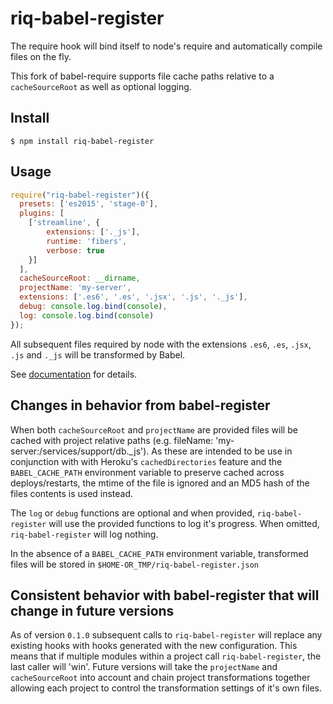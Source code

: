 # riq-babel-register

The require hook will bind itself to node's require and automatically compile files on the fly.

This fork of babel-require supports file cache paths relative to a `cacheSourceRoot` as well as optional logging.

## Install

```
$ npm install riq-babel-register
```

## Usage

```js
require("riq-babel-register")({
  presets: ['es2015', 'stage-0'],
  plugins: [
    ['streamline', {
        extensions: ['._js'],
        runtime: 'fibers',
        verbose: true
    }]
  ],
  cacheSourceRoot: __dirname,
  projectName: 'my-server',
  extensions: ['.es6', '.es', '.jsx', '.js', '._js'],
  debug: console.log.bind(console),
  log: console.log.bind(console)
});
```

All subsequent files required by node with the extensions `.es6`, `.es`, `.jsx`, `.js` and `._js` will be transformed by Babel.

See [documentation](http://babeljs.io/docs/usage/require/) for details.

## Changes in behavior from babel-register

When both `cacheSourceRoot` and `projectName` are provided files will be cached with project relative paths
(e.g. fileName: 'my-server:/services/support/db.\_js'). As these are intended to be use in conjunction with with Heroku's `cachedDirectories` feature and the `BABEL_CACHE_PATH` environment variable to preserve cached across deploys/restarts, the mtime of the file is ignored and an MD5 hash of the files contents is used instead.

The `log` or `debug` functions are optional and when provided, `riq-babel-register` will use the provided functions to log it's progress. When omitted, `riq-babel-register` will log nothing.

In the absence of a `BABEL_CACHE_PATH` environment variable, transformed files will be stored in `$HOME-OR_TMP/riq-babel-register.json`

## Consistent behavior with babel-register that will change in future versions

As of version `0.1.0` subsequent calls to `riq-babel-register` will replace any existing hooks with hooks generated with the new configuration. This means that if multiple modules within a project call `riq-babel-register`, the last caller will 'win'. Future versions will take the `projectName` and `cacheSourceRoot` into account and chain project transformations together allowing each project to control the transformation settings of it's own files.
